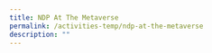```yaml
---
title: NDP At The Metaverse
permalink: /activities-temp/ndp-at-the-metaverse
description: ""
---
```

